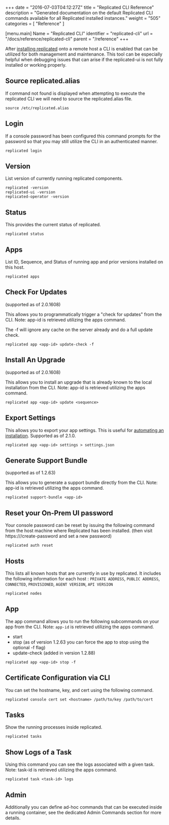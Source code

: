 +++
date = "2016-07-03T04:12:27Z"
title = "Replicated CLI Reference"
description = "Generated documentation on the default Replicated CLI commands available for all Replicated installed instances."
weight = "505"
categories = [ "Reference" ]

[menu.main]
Name       = "Replicated CLI"
identifier = "replicated-cli"
url        = "/docs/reference/replicated-cli"
parent     = "/reference"
+++

After [installing replicated](/distributing-an-application/installing/#section-easy-installation) onto a remote host a CLI is enabled
that can be utilized for both management and maintenance. This tool can be especially helpful when debugging issues that can arise if the
replicated-ui is not fully installed or working properly.

## Source replicated.alias
If command not found is displayed when attempting to execute the replicated CLI we will need to source the replicated.alias file.

```shell
source /etc/replicated.alias
```

## Login
If a console password has been configured this command prompts for the password so that you may still utilize the CLI in an authenticated manner.

```shell
replicated login
```

## Version
List version of currently running replicated components.

```shell
replicated -version
replicated-ui -version
replicated-operator -version
```

## Status
This provides the current status of replicated.

```shell
replicated status
```

## Apps
List ID, Sequence, and Status of running app and prior versions installed on this host.

```shell
replicated apps
```

## Check For Updates
(supported as of 2.0.1608)

This allows you to programmatically trigger a "check for updates" from the CLI.
Note: app-id is retrieved utilizing the apps command.

The -f will ignore any cache on the server already and do a full update check.

```shell
replicated app <app-id> update-check -f
```

## Install An Upgrade
(supported as of 2.0.1608)

This allows you to install an upgrade that is already known to the local installation from the CLI.
Note: app-id is retrieved utilizing the apps command.

```shell
replicated app <app-id> update <sequence>
```

## Export Settings

This allows you to export your app settings. This is useful for [automating an installation](/kb/developer-resources/automate-install/).
Supported as of 2.1.0.

```shell
replicated app <app-id> settings > settings.json
```

## Generate Support Bundle
(supported as of 1.2.63)

This allows you to generate a support bundle directly from the CLI.
Note: app-id is retrieved utilizing the apps command.

```shell
replicated support-bundle <app-id>
```

## Reset your On-Prem UI password
Your console password can be reset by issuing the following command from the host machine where Replicated
has been installed. (then visit https://<server>/create-password and set a new password)

```shell
replicated auth reset
```

## Hosts
This lists all known hosts that are currently in use by replicated. It includes the following information for
each host : `PRIVATE ADDRESS`, `PUBLIC ADDRESS`, `CONNECTED`, `PROVISIONED`, `AGENT VERSION`, `API VERSION`

```shell
replicated nodes
```

## App
The app command allows you to run the following subcommands on your app from the CLI.
Note: `app-id` is retrieved utilizing the apps command.

- start
- stop (as of version 1.2.63 you can force the app to stop using the optional -f flag)
- update-check (added in version 1.2.88)

```shell
replicated app <app-id> stop -f
```

## Certificate Configuration via CLI
You can set the hostname, key, and cert using the following command.

```shell
replicated console cert set <hostname> /path/to/key /path/to/cert
```

## Tasks
Show the running processes inside replicated.

```shell
replicated tasks
```

## Show Logs of a Task
Using this command you can see the logs associated with a given task.
Note: task-id is retrieved utilizing the apps command.

```shell
replicated task <task-id> logs
```

## Admin
Additionally you can define ad-hoc commands that can be executed inside a running container,
see the dedicated Admin Commands section for more details.
